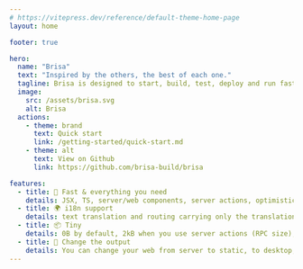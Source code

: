 ```yaml
---
# https://vitepress.dev/reference/default-theme-home-page
layout: home

footer: true

hero:
  name: "Brisa"
  text: "Inspired by the others, the best of each one."
  tagline: Brisa is designed to start, build, test, deploy and run fast.
  image:
    src: /assets/brisa.svg
    alt: Brisa
  actions:
    - theme: brand
      text: Quick start
      link: /getting-started/quick-start.md
    - theme: alt
      text: View on Github
      link: https://github.com/brisa-build/brisa

features:
  - title: 🚀 Fast & everything you need
    details: JSX, TS, server/web components, server actions, optimistic updates, SSR, streaming, suspense, signals, websockets, middleware, layouts...
  - title: 🌍 i18n support
    details: text translation and routing carrying only the translations you consume.
  - title: 📦 Tiny
    details: 0B by default, 2kB when you use server actions (RPC size), and 3kb when you need web components.
  - title: 📲 Change the output
    details: You can change your web from server to static, to desktop, android or ios app with just one configuration command.
---
```


<script setup>
import Standards from '.vitepress/components/standards.vue'
import Showcase from '.vitepress/components/showcase.vue'
import HeaderBanner from '.vitepress/components/header-banner.vue'
import CodeSections from '.vitepress/code-sections/index.md'
</script>

<HeaderBanner />
<CodeSections />
<Standards />
<Showcase />

